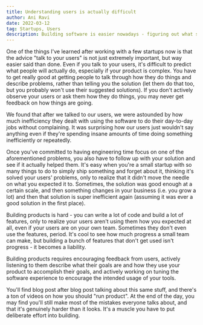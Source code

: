 ```yaml
---
title: Understanding users is actually difficult
author: Ani Ravi
date: 2022-03-12
tag: Startups, Users
description: Building software is easier nowadays - figuring out what software to build is tough.
---
```


One of the things I've learned after working with a few startups now is that the advice "talk to your users" is not just extremely important, but way easier said than done. Even if you talk to your users, it's difficult to predict what people will actually do, especially if your product is complex. You have to get really good at getting people to talk through how they do things and describe problems, rather than telling you the solution (let them do that too, but you probably won't use their suggested solutions). If you don't actively observe your users or ask them how they do things, you may never get feedback on how things are going.

We found that after we talked to our users, we were astounded by how much inefficiency they dealt with using the software to do their day-to-day jobs without complaining. It was surprising how our users just wouldn't say anything even if they're spending insane amounts of time doing something inefficiently or repeatedly.

Once you've committed to having engineering time focus on one of the aforementioned problems, you also have to follow up with your solution and see if it actually helped them. It's easy when you're a small startup with so many things to do to simply ship something and forget about it, thinking it's solved your users' problems, only to realize that it didn't move the needle on what you expected it to. Sometimes, the solution was good enough at a certain scale, and then something changes in your business (i.e. you grow a lot) and then that solution is super inefficient again (assuming it was ever a good solution in the first place).

Building products is hard - you can write a lot of code and build a lot of features, only to realize your users aren't using them how you expected at all, even if your users are on your own team. Sometimes they don't even use the features, period. It's cool to see how much progress a small team can make, but building a bunch of features that don't get used isn't progress - it becomes a liability.

Building products requires encouraging feedback from users, actively listening to them describe what their goals are and how they use your product to accomplish their goals, and actively working on tuning the software experience to encourage the intended usage of your tools.

You'll find blog post after blog post talking about this same stuff, and there's a ton of videos on how you should "run product". At the end of the day, you may find you'll still make most of the mistakes everyone talks about, and that it's genuinely harder than it looks. It's a muscle you have to put deliberate effort into building.
